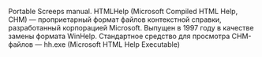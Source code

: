 Portable Screeps manual.
HTMLHelp (Microsoft Compiled HTML Help, CHM) — проприетарный формат файлов контекстной справки, разработанный корпорацией Microsoft. Выпущен в 1997 году в качестве замены формата WinHelp.
Стандартное средство для просмотра CHM-файлов — hh.exe (Microsoft HTML Help Executable)
